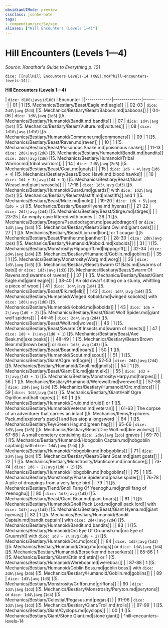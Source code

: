 ```yaml
---
obsidianUIMode: preview
cssclass: json5e-note
tags:
- compendium/src/5e/xge
aliases: ["Hill Encounters (Levels 1—4)"]
---
```

# Hill Encounters (Levels 1—4)
*Source: Xanathar's Guide to Everything p. 101* 

`dice: [[nullHill Encounters Levels-14 (XGE).md#^hill-encounters-levels-14]]`

**Hill Encounters (Levels 1—4)**

| `dice: d100\|avg` (`d100`) | Encounter |
|-------------|--------------|-----------|
| 01 | 1 [[5. Mechanics/Bestiary/Beast/Eagle.md\|eagle]] |
| 02-03 | `dice: 2d4\|avg` (`2d4`) [[5. Mechanics/Bestiary/Beast/Baboon.md\|baboons]] |
| 04-06 | `dice: 1d6\|avg` (`1d6`) [[5. Mechanics/Bestiary/Humanoid/Bandit.md\|bandits]] |
| 07 | `dice: 1d4\|avg` (`1d4`) [[5. Mechanics/Bestiary/Beast/Vulture.md\|vultures]] |
| 08 | `dice: 1d10\|avg` (`1d10`) [[5. Mechanics/Bestiary/Humanoid/Commoner.md\|commoners]] |
| 09 | 1 [[5. Mechanics/Bestiary/Beast/Raven.md\|raven]] |
| 10 | 1 [[5. Mechanics/Bestiary/Beast/Poisonous Snake.md\|poisonous snake]] |
| 11-13 | `dice: 2d6\|avg` (`2d6`) [[5. Mechanics/Bestiary/Humanoid/Bandit.md\|bandits]] `dice: 2d6\|avg` (`2d6`) [[5. Mechanics/Bestiary/Humanoid/Tribal Warrior.md\|tribal warriors]] |
| 14 | `dice: 2d8\|avg` (`2d8`) [[5. Mechanics/Bestiary/Beast/Goat.md\|goats]] |
| 15 | `dice: 1d6 + 4\|avg` (`1d6 + 4`) [[5. Mechanics/Bestiary/Beast/Blood Hawk.md\|blood hawks]] |
| 16 | `dice: 1d4 + 3\|avg` (`1d4 + 3`) [[5. Mechanics/Bestiary/Beast/Giant Weasel.md\|giant weasels]] |
| 17-18 | `dice: 1d3\|avg` (`1d3`) [[5. Mechanics/Bestiary/Humanoid/Guard.md\|guards]] with `dice: 1d2\|avg` (`1d2`) [[5. Mechanics/Bestiary/Beast/Mastiff.md\|mastiffs]] and 1 [[5. Mechanics/Bestiary/Beast/Mule.md\|mule]] |
| 19-20 | `dice: 1d6 + 5\|avg` (`1d6 + 5`) [[5. Mechanics/Bestiary/Beast/Hyena.md\|hyenas]] |
| 21-22 | `dice: 2d4\|avg` (`2d4`) [[5. Mechanics/Bestiary/Beast/Stirge.md\|stirges]] |
| 23-25 | An empty cave littered with bones |
| 26 | 1 [[5. Mechanics/Bestiary/Dragon/Pseudodragon.md\|pseudodragon]] or `dice: 1d3\|avg` (`1d3`) [[5. Mechanics/Bestiary/Beast/Giant Owl.md\|giant owls]] |
| 27 | 1 [[5. Mechanics/Bestiary/Beast/Lion.md\|lion]] or 1 cougar ([[5. Mechanics/Bestiary/Beast/Panther.md\|panther]]) |
| 28-30 | `dice: 2d8\|avg` (`2d8`) [[5. Mechanics/Bestiary/Humanoid/Kobold.md\|kobolds]] |
| 31 | 1 [[5. Mechanics/Bestiary/Monstrosity/Hippogriff.md\|hippogriff]] |
| 32-34 | `dice: 2d4\|avg` (`2d4`) [[5. Mechanics/Bestiary/Humanoid/Goblin.md\|goblins]] |
| 35 | 1 [[5. Mechanics/Bestiary/Monstrosity/Worg.md\|worg]] |
| 36 | `dice: 1d3\|avg` (`1d3`) [[5. Mechanics/Bestiary/Beast/Swarm Of Bats.md\|swarms of bats]] or `dice: 1d3\|avg` (`1d3`) [[5. Mechanics/Bestiary/Beast/Swarm Of Ravens.md\|swarms of ravens]] |
| 37 | 1 [[5. Mechanics/Bestiary/Beast/Giant Eagle.md\|giant eagle]] |
| 38-40 | An old dwarf sitting on a stump, whittling a piece of wood |
| 41 | `dice: 1d4\|avg` (`1d4`) [[5. Mechanics/Bestiary/Beast/Elk.md\|elk]] |
| 42 | `dice: 1d4\|avg` (`1d4`) [[5. Mechanics/Bestiary/Humanoid/Winged Kobold.md\|winged kobolds]] with `dice: 1d6\|avg` (`1d6`) [[5. Mechanics/Bestiary/Humanoid/Kobold.md\|kobolds]] |
| 43 | `dice: 1d6 + 2\|avg` (`1d6 + 2`) [[5. Mechanics/Bestiary/Beast/Giant Wolf Spider.md\|giant wolf spiders]] |
| 44-45 | `dice: 2d4\|avg` (`2d4`) [[5. Mechanics/Bestiary/Beast/Wolf.md\|wolves]] |
| 46 | 1 [[5. Mechanics/Bestiary/Beast/Swarm Of Insects.md\|swarm of insects]] |
| 47 | `dice: 1d8 + 1\|avg` (`1d8 + 1`) [[5. Mechanics/Bestiary/Beast/Axe Beak.md\|axe beaks]] |
| 48-49 | 1 [[5. Mechanics/Bestiary/Beast/Brown Bear.md\|brown bear]] or `dice: 1d3\|avg` (`1d3`) [[5. Mechanics/Bestiary/Beast/Boar.md\|boars]] |
| 50 | 1 [[5. Mechanics/Bestiary/Humanoid/Scout.md\|scout]] |
| 51 | 1 [[5. Mechanics/Bestiary/Giant/Ogre.md\|ogre]] |
| 52-53 | `dice: 2d4\|avg` (`2d4`) [[5. Mechanics/Bestiary/Humanoid/Gnoll.md\|gnolls]] |
| 54 | 1 [[5. Mechanics/Bestiary/Beast/Giant Elk.md\|giant elk]] |
| 55 | `dice: 1d3 + 1\|avg` (`1d3 + 1`) [[5. Mechanics/Bestiary/Monstrosity/Harpy.md\|harpies]] |
| 56 | 1 [[5. Mechanics/Bestiary/Humanoid/Werewolf.md\|werewolf]] |
| 57-58 | `dice: 2d4\|avg` (`2d4`) [[5. Mechanics/Bestiary/Humanoid/Orc.md\|orcs]] |
| 59 | `dice: 1d4\|avg` (`1d4`) [[5. Mechanics/Bestiary/Giant/Half Ogre Ogrillon.md\|half-ogres]] |
| 60 | 1 [[5. Mechanics/Bestiary/Humanoid/Druid.md\|druid]] or 1 [[5. Mechanics/Bestiary/Humanoid/Veteran.md\|veteran]] |
| 61-63 | The corpse of an adventurer that carries an intact [[5. Mechanics/Items/Explorers Pack.md\|explorer's pack]] and lies atop a longsword |
| 64 | 1 [[5. Mechanics/Bestiary/Fey/Green Hag.md\|green hag]] |
| 65-66 | `dice: 1d3\|avg` (`1d3`) [[5. Mechanics/Bestiary/Beast/Dire Wolf.md\|dire wolves]] |
| 67-68 | A small cemetery containing `dice: 2d6\|avg` (`2d6`) graves |
| 69-70 | 1 [[5. Mechanics/Bestiary/Humanoid/Hobgoblin Captain.md\|hobgoblin captain]] with `dice: 2d4\|avg` (`2d4`) [[5. Mechanics/Bestiary/Humanoid/Hobgoblin.md\|hobgoblins]] |
| 71 | `dice: 2d4\|avg` (`2d4`) [[5. Mechanics/Bestiary/Beast/Giant Goat.md\|giant goats]] |
| 72 | 1 [[5. Mechanics/Bestiary/Monstrosity/Manticore.md\|manticore]] |
| 73-74 | `dice: 1d6 + 2\|avg` (`1d6 + 2`) [[5. Mechanics/Bestiary/Humanoid/Hobgoblin.md\|hobgoblins]] |
| 75 | 1 [[5. Mechanics/Bestiary/Monstrosity/Phase Spider.md\|phase spider]] |
| 76-78 | A pile of droppings from a very large bird |
| 79 | 1 [[5. Mechanics/Bestiary/Fiend/Gnoll Fang Of Yeenoghu.md\|gnoll fang of Yeenoghu]] |
| 80 | `dice: 1d3\|avg` (`1d3`) [[5. Mechanics/Bestiary/Beast/Giant Boar.md\|giant boars]] |
| 81 | 1 [[5. Mechanics/Bestiary/Humanoid/Gnoll Pack Lord.md\|gnoll pack lord]] with `dice: 1d3\|avg` (`1d3`) [[5. Mechanics/Bestiary/Beast/Giant Hyena.md\|giant hyenas]] |
| 82 | 1 [[5. Mechanics/Bestiary/Humanoid/Bandit Captain.md\|bandit captain]] with `dice: 2d4\|avg` (`2d4`) [[5. Mechanics/Bestiary/Humanoid/Bandit.md\|bandits]] |
| 83 | 1 [[5. Mechanics/Bestiary/Humanoid/Orc Eye Of Gruumsh.md\|orc Eye of Gruumsh]] with `dice: 1d8 + 2\|avg` (`1d8 + 2`) [[5. Mechanics/Bestiary/Humanoid/Orc.md\|orcs]] |
| 84 | `dice: 1d3\|avg` (`1d3`) [[5. Mechanics/Bestiary/Humanoid/Orog.md\|orogs]] or `dice: 1d4\|avg` (`1d4`) [[5. Mechanics/Bestiary/Humanoid/Berserker.md\|berserkers]] |
| 85-86 | 1 [[5. Mechanics/Bestiary/Giant/Ettin.md\|ettin]] or 1 [[5. Mechanics/Bestiary/Humanoid/Wereboar.md\|wereboar]] |
| 87-88 | 1 [[5. Mechanics/Bestiary/Humanoid/Goblin Boss.md\|goblin boss]] with `dice: 2d6\|avg` (`2d6`) [[5. Mechanics/Bestiary/Humanoid/Goblin.md\|goblins]] |
| 89 | `dice: 1d3\|avg` (`1d3`) [[5. Mechanics/Bestiary/Monstrosity/Griffon.md\|griffons]] |
| 90 | `dice: 1d3\|avg` (`1d3`) [[5. Mechanics/Bestiary/Monstrosity/Peryton.md\|perytons]] or `dice: 1d4\|avg` (`1d4`) [[5. Mechanics/Bestiary/Celestial/Pegasus.md\|pegasi]] |
| 91-96 | `dice: 1d3\|avg` (`1d3`) [[5. Mechanics/Bestiary/Giant/Troll.md\|trolls]] |
| 97-99 | 1 [[5. Mechanics/Bestiary/Giant/Cyclops.md\|cyclops]] |
| 00 | 1 [[5. Mechanics/Bestiary/Giant/Stone Giant.md\|stone giant]] |
^hill-encounters-levels-14